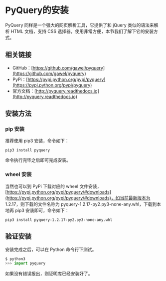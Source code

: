 # PyQuery的安装

PyQuery 同样是一个强大的网页解析工具，它提供了和 jQuery 类似的语法来解析 HTML 文档，支持 CSS 选择器，使用非常方便，本节我们了解下它的安装方式。

## 相关链接

* GitHub：[https://github.com/gawel/pyquery](https://github.com/gawel/pyquery)
* PyPi：[https://pypi.python.org/pypi/pyquery](https://pypi.python.org/pypi/pyquery)
* 官方文档：[http://pyquery.readthedocs.io](http://pyquery.readthedocs.io)

## 安装方法

### pip 安装

推荐使用 pip3 安装，命令如下：

```
pip3 install pyquery
```

命令执行完毕之后即可完成安装。

### wheel 安装

当然也可以到 PyPi 下载对应的 wheel 文件安装，[https://pypi.python.org/pypi/pyquery/#downloads](https://pypi.python.org/pypi/pyquery/#downloads)，如当前最新版本为 1.2.17，则下载的文件名称为 pyquery-1.2.17-py2.py3-none-any.whl，下载到本地再 pip3 安装即可，命令如下：

```
pip3 install pyquery-1.2.17-py2.py3-none-any.whl 
```

## 验证安装

安装完成之后，可以在 Python 命令行下测试。

```python
$ python3
>>> import pyquery
```

如果没有错误报出，则证明库已经安装好了。

